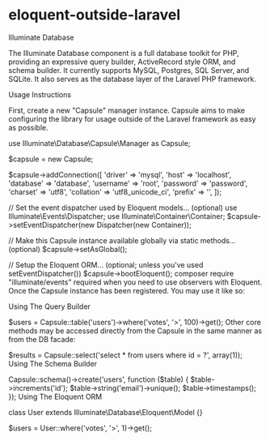 # eloquent-outside-laravel
Illuminate Database

The Illuminate Database component is a full database toolkit for PHP, providing an expressive query builder, ActiveRecord style ORM, and schema builder. It currently supports MySQL, Postgres, SQL Server, and SQLite. It also serves as the database layer of the Laravel PHP framework.

Usage Instructions

First, create a new "Capsule" manager instance. Capsule aims to make configuring the library for usage outside of the Laravel framework as easy as possible.

use Illuminate\Database\Capsule\Manager as Capsule;

$capsule = new Capsule;

$capsule->addConnection([
    'driver'    => 'mysql',
    'host'      => 'localhost',
    'database'  => 'database',
    'username'  => 'root',
    'password'  => 'password',
    'charset'   => 'utf8',
    'collation' => 'utf8_unicode_ci',
    'prefix'    => '',
]);

// Set the event dispatcher used by Eloquent models... (optional)
use Illuminate\Events\Dispatcher;
use Illuminate\Container\Container;
$capsule->setEventDispatcher(new Dispatcher(new Container));

// Make this Capsule instance available globally via static methods... (optional)
$capsule->setAsGlobal();

// Setup the Eloquent ORM... (optional; unless you've used setEventDispatcher())
$capsule->bootEloquent();
composer require "illuminate/events" required when you need to use observers with Eloquent.
Once the Capsule instance has been registered. You may use it like so:

Using The Query Builder

$users = Capsule::table('users')->where('votes', '>', 100)->get();
Other core methods may be accessed directly from the Capsule in the same manner as from the DB facade:

$results = Capsule::select('select * from users where id = ?', array(1));
Using The Schema Builder

Capsule::schema()->create('users', function ($table) {
    $table->increments('id');
    $table->string('email')->unique();
    $table->timestamps();
});
Using The Eloquent ORM

class User extends Illuminate\Database\Eloquent\Model {}

$users = User::where('votes', '>', 1)->get();
